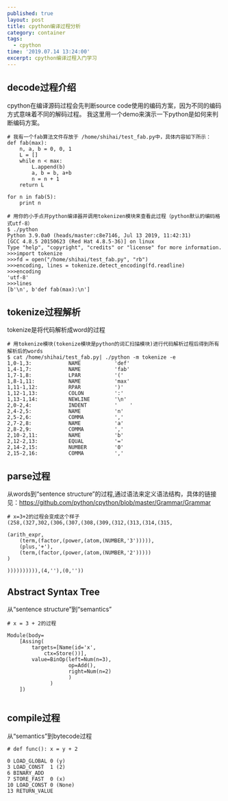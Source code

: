 ```yaml
---
published: true
layout: post
title: cpython编译过程分析
category: container
tags:
  - cpython
time: '2019.07.14 13:24:00'
excerpt: cpython编译过程入门学习
---
```



## decode过程介绍

cpython在编译源码过程会先判断source code使用的编码方案，因为不同的编码方式意味着不同的解码过程。
我这里用一个demo来演示一下python是如何来判断编码方案。
```
# 我有一个fab算法文件存放于 /home/shihai/test_fab.py中，具体内容如下所示：
def fab(max):
    n, a, b = 0, 0, 1
    L = []
    while n < max:
        L.append(b)
        a, b = b, a+b
        n = n + 1
    return L

for n in fab(5):
    print n

# 用你的小手点开python编译器并调用tokenizen模块来查看此过程（python默认的编码格式utf-8）
$ ./python
Python 3.9.0a0 (heads/master:c8e7146, Jul 13 2019, 11:42:31)
[GCC 4.8.5 20150623 (Red Hat 4.8.5-36)] on linux
Type "help", "copyright", "credits" or "license" for more information.
>>>import tokenize
>>>fd = open("/home/shihai/test_fab.py", "rb")
>>>encoding, lines = tokenize.detect_encoding(fd.readline)
>>>encoding
'utf-8'
>>>lines
[b'\n', b'def fab(max):\n']
```

## tokenize过程解析

tokenize是将代码解析成word的过程

```
# 用tokenize模块(tokenize模块是python的词汇扫描模块)进行代码解析过程后得到所有解析后的words
$ cat /home/shihai/test_fab.py| ./python -m tokenize -e
1,0-1,3:            NAME           'def'
1,4-1,7:            NAME           'fab'
1,7-1,8:            LPAR           '('
1,8-1,11:           NAME           'max'
1,11-1,12:          RPAR           ')'
1,12-1,13:          COLON          ':'
1,13-1,14:          NEWLINE        '\n'
2,0-2,4:            INDENT         '    '
2,4-2,5:            NAME           'n'
2,5-2,6:            COMMA          ','
2,7-2,8:            NAME           'a'
2,8-2,9:            COMMA          ','
2,10-2,11:          NAME           'b'
2,12-2,13:          EQUAL          '='
2,14-2,15:          NUMBER         '0'
2,15-2,16:          COMMA          ','
```

## parse过程

从words到“sentence structure”的过程,通过语法来定义语法结构，具体的链接见：https://github.com/python/cpython/blob/master/Grammar/Grammar
```
# x=3+2的过程会变成这个样子
(258,(327,302,(306,(307,(308,(309,(312,(313,(314,(315,

(arith_expr,
    (term,(factor,(power,(atom,(NUMBER,'3'))))),
    (plus,'+'),
    (term,(factor,(power,(atom,(NUMBER,'2')))))
)

)))))))))),(4,''),(0,''))
```

## Abstract Syntax Tree

从“sentence structure”到“semantics”

```
# x = 3 + 2的过程

Module(body=
    [Assing(
        targets=[Name(id='x',
            ctx=Store())],
        value=BinOp(left=Num(n=3),
                    op=Add(),
                    right=Num(n=2)
                    )
              )
    ])
                    
```

## compile过程

从“semantics”到bytecode过程

```
# def func(): x = y + 2

0 LOAD_GLOBAL 0 (y)
3 LOAD_CONST  1 (2)
6 BINARY_ADD
7 STORE_FAST  0 (x)
10 LOAD_CONST 0 (None)
13 RETURN_VALUE

```

